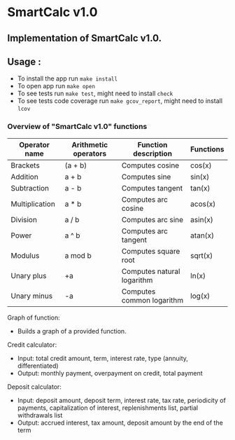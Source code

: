 # SmartCalc v1.0

## Implementation of SmartCalc v1.0.

## Usage :

- To install the app run `make install`
- To open app run `make open`
- To see tests run `make test`, might need to install `check`
- To see tests code coverage run `make gcov_report`, might need to install `lcov`

### Overview of "SmartCalc v1.0" functions

| Operator name  | Arithmetic operators | Function description       | Functions |
|----------------|----------------------|----------------------------|-----------|
| Brackets       | (a + b)              | Computes cosine            | cos(x)    |
| Addition       | a + b                | Computes sine              | sin(x)    |
| Subtraction    | a - b                | Computes tangent           | tan(x)    |
| Multiplication | a * b                | Computes arc cosine        | acos(x)   |
| Division       | a / b                | Computes arc sine          | asin(x)   |
| Power          | a ^ b                | Computes arc tangent       | atan(x)   |
| Modulus        | a mod b              | Computes square root       | sqrt(x)   |
| Unary plus     | +a                   | Computes natural logarithm | ln(x)     |
| Unary minus    | -a                   | Computes common logarithm  | log(x)    |

Graph of function:

- Builds a graph of a provided function.

Credit calculator:

- Input: total credit amount, term, interest rate, type (annuity, differentiated)
- Output: monthly payment, overpayment on credit, total payment


Deposit calculator:

- Input: deposit amount, deposit term, interest rate, tax rate, periodicity of payments, capitalization of interest, replenishments list, partial withdrawals list
- Output: accrued interest, tax amount, deposit amount by the end of the term
